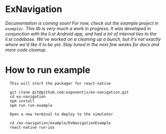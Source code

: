 # ExNavigation

*Documentation is coming soon! For now, check out the example project in `example/`. This lib is very much a work in progress. It was developed in conjunction with the li.st Android app, and had a lot of internal ties to the li.st codebase. We've worked on a cleaning up a bunch, but it's not exactly where we'd like it to be yet. Stay tuned in the next few weeks for docs and more code cleanup.*

# How to run example

```
  This will start the packager for react-native
  
  git clone git@github.com:exponentjs/ex-navigation.git
  cd ex-navigation
  npm install
  npm run run-example
  
  Open a new terminal to deploy to the simulator
  
  cd /ex-navigation/example/ExNavigationExample
  react-native run-ios
```
